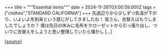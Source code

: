 +++
title = """Essential items"""
date = 2024-11-26T03:00:59.000Z
tags = ["clothes","STANDARD CALIFORNIA"]
+++
先週辺りから少しずつ気温が下がり、いよいよ冬到来という感じがしてきましたね！ 皆さん、衣替えはもうしましたでしょうか？ 僕は先日の休みに毛布をクローゼットから引っ張り出し、ついでに衣替えをしようと思い整理していたら懐かし \[…\]

[[source]](https://www.standardcalifornia.com/blog/50450.html)
